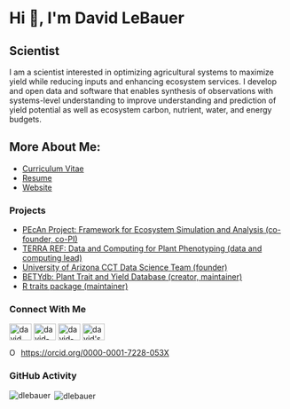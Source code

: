 # Hi 👋, I'm David LeBauer

## Scientist

I am a scientist interested in optimizing agricultural systems to maximize yield while reducing inputs and enhancing ecosystem services. I develop and open data and software that enables synthesis of observations with systems-level understanding to improve understanding and prediction of yield potential as well as ecosystem carbon, nutrient, water, and energy budgets.

## More About Me:

- [Curriculum Vitae](https://github.com/dlebauer/vita/raw/master/dlebauer-full-vita.pdf)
- [Resume](https://github.com/dlebauer/vita/raw/master/dlebauer-resume.pdf)
- [Website](https://davidlebauer.com)

### Projects

- [PEcAn Project: Framework for Ecosystem Simulation and Analysis (co-founder, co-PI)](http://pecanproject.org/)
- [TERRA REF: Data and Computing for Plant Phenotyping (data and computing lead)](https://terraref.org)
- [University of Arizona CCT Data Science Team (founder)](https://datascience.cct.arizona.edu)
- [BETYdb: Plant Trait and Yield Database (creator, maintainer)](http://www.betydb.org/)
- [R traits package (maintainer)](https://docs.ropensci.org/traits/reference/traits-package.html)

### Connect With Me

<p align="left">
<a href="https://linkedin.com/in/dlebauer" target="blank"><img align="center" src="https://cdn.jsdelivr.net/npm/simple-icons@3.0.1/icons/linkedin.svg" alt="david lebauer's linked in account" height="30" width="40" /></a>
<a href="https://stackoverflow.com/users/david-lebauer" target="blank"><img align="center" src="https://cdn.jsdelivr.net/npm/simple-icons@3.0.1/icons/stackoverflow.svg" alt="david-lebauer's stackoverflow account" height="30" width="40" /></a>
<a href="https://scholar.google.com/citations?user=Y___s5cAAAAJ" target="blank"><img align="center" src="https://cdn.jsdelivr.net/npm/simple-icons@3.0.1/icons/googlescholar.svg" alt="david-lebauer's stackoverflow account" height="30" width="40" /></a>
<a href="mailto:dlebauer@arizona.edu" target="blank"><img align="center" src="https://cdn.jsdelivr.net/npm/simple-icons@3.0.1/icons/gmail.svg" alt="david's email address is dlebauer at arizona dot edu" height="30" width="40" /></a>
</p>

<div itemscope itemtype="https://schema.org/Person"><a itemprop="sameAs" content="https://orcid.org/0000-0001-7228-053X" href="https://orcid.org/0000-0001-7228-053X" target="orcid.widget" rel="me noopener noreferrer" style="vertical-align:top;"><img src="https://orcid.org/sites/default/files/images/orcid_16x16.png" style="width:1em;margin-right:.5em;" alt="ORCID iD icon">https://orcid.org/0000-0001-7228-053X</a></div>

### GitHub Activity

<p><img align="left" src="https://github-readme-stats.vercel.app/api/top-langs?username=dlebauer&show_icons=true&locale=en&layout=compact" alt="dlebauer" /></p>

<p>&nbsp;<img align="center" src="https://github-readme-stats.vercel.app/api?username=dlebauer&show_icons=true&locale=en" alt="dlebauer" /></p>
